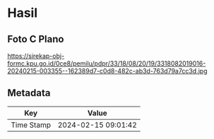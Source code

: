 # Hasil

## Foto C Plano

https://sirekap-obj-formc.kpu.go.id/0ce8/pemilu/pdpr/33/18/08/20/19/3318082019016-20240215-003355--162389d7-c0d8-482c-ab3d-763d79a7cc3d.jpg


## Metadata

| Key        | Value               |
| ---------- | ------------------- |
| Time Stamp | 2024-02-15 09:01:42 |



